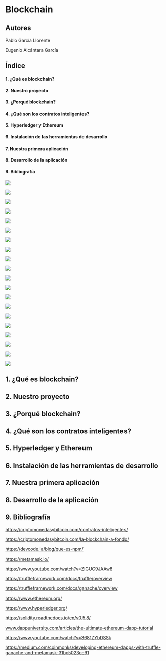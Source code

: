 # Blockchain

## Autores

  Pablo García Llorente
  
  Eugenio Alcántara García
  

## Índice

  ####   1. ¿Qué es blockchain?
  
  ####   2. Nuestro proyecto
  
  ####   3. ¿Porqué blockchain?
  
  ####   4. ¿Qué son los contratos inteligentes?
  
  ####   5. Hyperledger y Ethereum
  
  ####   6. Instalación de las herramientas de desarrollo
  
  ####   7. Nuestra primera aplicación
  
  ####   8. Desarrollo de la aplicación
  
  ####   9. Bibliografía
  
![](./imagenes/CompilarContratoV2.png)

![](./elecciones/imagenes/CompilarContratosV1.png)

![](./elecciones/imagenes/EjecucionContratoV2.png)

![](./elecciones/imagenes/EthereumLogo.png)

![](./elecciones/imagenes/EthereumPrices.png)

![](./elecciones/imagenes/GanacheCuentas1.png)

![](./elecciones/imagenes/HyperledgerLogo.png)

![](./elecciones/imagenes/Metamask+Ganache+Truffle.png)

![](./elecciones/imagenes/TestV2.png)

![](./elecciones/imagenes/TestV2Fallo.png)

![](./elecciones/imagenes/TruffleConsoleV1.png)

![](./elecciones/imagenes/contratoV1.png)

![](./elecciones/imagenes/contratoV2.png)

![](./elecciones/imagenes/jsV1.png)

![](./elecciones/imagenes/contratosInteligentes.jpg)

![](./elecciones/imagenes/dapp_diagram.png)

![](./elecciones/imagenes/ethereum_blockchain_nodes_diagram.png)

![](./elecciones/imagenes/web_application_diagram.png)

![](./elecciones/imagenes/contrato.png)

![](./elecciones/imagenes/contrato.png)
  
##   1. ¿Qué es blockchain?
  
##   2. Nuestro proyecto
 
##   3. ¿Porqué blockchain?
  
##   4. ¿Qué son los contratos inteligentes?
  
##   5. Hyperledger y Ethereum
  
##   6. Instalación de las herramientas de desarrollo
  
##   7. Nuestra primera aplicación
  
##   8. Desarrollo de la aplicación

##   9. Bibliografía

https://criptomonedasybitcoin.com/contratos-inteligentes/

https://criptomonedasybitcoin.com/la-blockchain-a-fondo/

https://devcode.la/blog/que-es-npm/

https://metamask.io/

https://www.youtube.com/watch?v=ZIGUC9JAAw8

https://truffleframework.com/docs/truffle/overview

https://truffleframework.com/docs/ganache/overview

https://www.ethereum.org/

https://www.hyperledger.org/

https://solidity.readthedocs.io/en/v0.5.8/

www.dappuniversity.com/articles/the-ultimate-ethereum-dapp-tutorial

https://www.youtube.com/watch?v=3681ZYbDSSk

https://medium.com/coinmonks/developing-ethereum-dapps-with-truffle-ganache-and-metamask-31bc5023ce91

